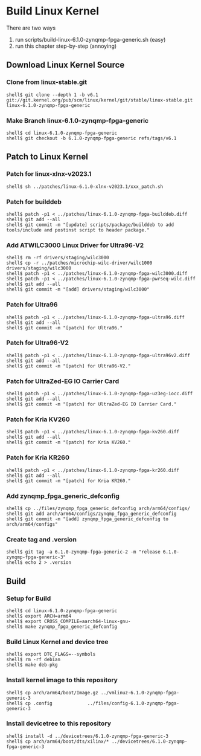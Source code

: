 # Build Linux Kernel

There are two ways

1. run scripts/build-linux-6.1.0-zynqmp-fpga-generic.sh (easy)
2. run this chapter step-by-step (annoying)

## Download Linux Kernel Source

### Clone from linux-stable.git

```console
shell$ git clone --depth 1 -b v6.1 git://git.kernel.org/pub/scm/linux/kernel/git/stable/linux-stable.git linux-6.1.0-zynqmp-fpga-generic
```

### Make Branch linux-6.1.0-zynqmp-fpga-generic

```console
shell$ cd linux-6.1.0-zynqmp-fpga-generic
shell$ git checkout -b 6.1.0-zynqmp-fpga-generic refs/tags/v6.1
```

## Patch to Linux Kernel

### Patch for linux-xlnx-v2023.1

```console
shell$ sh ../patches/linux-6.1.0-xlnx-v2023.1/xxx_patch.sh
```

### Patch for builddeb

```console
shell$ patch -p1 < ../patches/linux-6.1.0-zynqmp-fpga-builddeb.diff 
shell$ git add --all
shell$ git commit -m "[update] scripts/package/builddeb to add tools/include and postinst script to header package."
```

### Add ATWILC3000 Linux Driver for Ultra96-V2

```console
shell$ rm -rf drivers/staging/wilc3000
shell$ cp -r ../patches/microchip-wilc-driver/wilc1000 drivers/staging/wilc3000
shell$ patch -p1 < ../patches/linux-6.1.0-zynqmp-fpga-wilc3000.diff
shell$ patch -p1 < ../patches/linux-6.1.0-zynqmp-fpga-pwrseq-wilc.diff
shell$ git add --all
shell$ git commit -m "[add] drivers/staging/wilc3000"
```

### Patch for Ultra96

```console
shell$ patch -p1 < ../patches/linux-6.1.0-zynqmp-fpga-ultra96.diff
shell$ git add --all
shell$ git commit -m "[patch] for Ultra96."
```

### Patch for Ultra96-V2

```console
shell$ patch -p1 < ../patches/linux-6.1.0-zynqmp-fpga-ultra96v2.diff 
shell$ git add --all
shell$ git commit -m "[patch] for Ultra96-V2."
```

### Patch for UltraZed-EG IO Carrier Card

```console
shell$ patch -p1 < ../patches/linux-6.1.0-zynqmp-fpga-uz3eg-iocc.diff 
shell$ git add --all
shell$ git commit -m "[patch] for UltraZed-EG IO Carrier Card."
```

### Patch for Kria KV260

```console
shell$ patch -p1 < ../patches/linux-6.1.0-zynqmp-fpga-kv260.diff 
shell$ git add --all
shell$ git commit -m "[patch] for Kria KV260."
```

### Patch for Kria KR260

```console
shell$ patch -p1 < ../patches/linux-6.1.0-zynqmp-fpga-kr260.diff 
shell$ git add --all
shell$ git commit -m "[patch] for Kria KR260."
```

### Add zynqmp_fpga_generic_defconfig

```console
shell$ cp ../files/zynqmp_fpga_generic_defconfig arch/arm64/configs/
shell$ git add arch/arm64/configs/zynqmp_fpga_generic_defconfig
shell$ git commit -m "[add] zynqmp_fpga_generic_defconfig to arch/arm64/configs"
```

### Create tag and .version

```console
shell$ git tag -a 6.1.0-zynqmp-fpga-generic-2 -m "release 6.1.0-zynqmp-fpga-generic-3"
shell$ echo 2 > .version
```

## Build

### Setup for Build 

```console
shell$ cd linux-6.1.0-zynqmp-fpga-generic
shell$ export ARCH=arm64
shell$ export CROSS_COMPILE=aarch64-linux-gnu-
shell$ make zynqmp_fpga_generic_defconfig
```

### Build Linux Kernel and device tree

```console
shell$ export DTC_FLAGS=--symbols
shell$ rm -rf debian
shell$ make deb-pkg
```

### Install kernel image to this repository

```console
shell$ cp arch/arm64/boot/Image.gz ../vmlinuz-6.1.0-zynqmp-fpga-generic-3
shell$ cp .config             ../files/config-6.1.0-zynqmp-fpga-generic-3
```

### Install devicetree to this repository

```console
shell$ install -d ../devicetrees/6.1.0-zynqmp-fpga-generic-3
shell$ cp arch/arm64/boot/dts/xilinx/* ../devicetrees/6.1.0-zynqmp-fpga-generic-3
```
